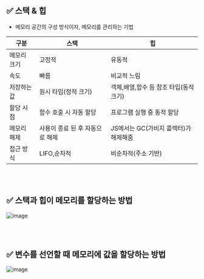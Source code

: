 ## ✅ 스택 & 힙
- 메모리 공간의 구성 방식이자, 메모리를 관리하는 기법

|구분|스택|힙|
|---|---|---|
|메모리 크기|고정적|유동적|
|속도|빠름|비교적 느림|
|저장하는 값|원시 타입(정적 크기)|객체,배열,함수 등 참조 타입(동적 크기)|
|할당 시점|함수 호출 시 자동 할당|프로그램 실행 중 동적 할당|
|메모리 해제|사용이 종료 된 후 자동으로 해제|JS에서는 GC(가비지 콜렉터)가 해제해줌|
|접근 방식|LIFO,순차적|비순차적(주소 기반)|

<br></br>
## ✅ 스택과 힙이 메모리를 할당하는 방법
![image](https://github.com/user-attachments/assets/807327cb-8518-4657-8ac3-9bab3d51a2de)

<br></br>
## ✅ 변수를 선언할 때 메모리에 값을 할당하는 방법
![image](https://github.com/user-attachments/assets/2e4167cd-72be-405c-bf7e-8e621b351817)
